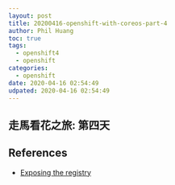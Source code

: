 ```yaml
---
layout: post
title: 20200416-openshift-with-coreos-part-4
author: Phil Huang
toc: true
tags:
  - openshift4
  - openshift
categories:
  - openshift
date: 2020-04-16 02:54:49
udpated: 2020-04-16 02:54:49
---
```



## 走馬看花之旅: 第四天

### 

## References
- [Exposing the registry][1]

[1]: https://docs.openshift.com/container-platform/4.3/registry/securing-exposing-registry.html

